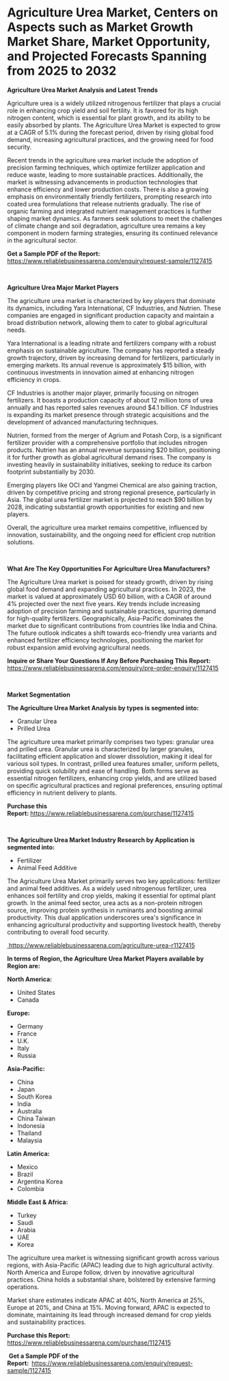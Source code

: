 <p><h1>Agriculture Urea Market, Centers on Aspects such as Market Growth Market Share, Market Opportunity, and Projected Forecasts Spanning from 2025 to 2032</h1></p><p><strong>Agriculture Urea Market Analysis and Latest Trends</strong></p>
<p><p>Agriculture urea is a widely utilized nitrogenous fertilizer that plays a crucial role in enhancing crop yield and soil fertility. It is favored for its high nitrogen content, which is essential for plant growth, and its ability to be easily absorbed by plants. The Agriculture Urea Market is expected to grow at a CAGR of 5.1% during the forecast period, driven by rising global food demand, increasing agricultural practices, and the growing need for food security.</p><p>Recent trends in the agriculture urea market include the adoption of precision farming techniques, which optimize fertilizer application and reduce waste, leading to more sustainable practices. Additionally, the market is witnessing advancements in production technologies that enhance efficiency and lower production costs. There is also a growing emphasis on environmentally friendly fertilizers, prompting research into coated urea formulations that release nutrients gradually. The rise of organic farming and integrated nutrient management practices is further shaping market dynamics. As farmers seek solutions to meet the challenges of climate change and soil degradation, agriculture urea remains a key component in modern farming strategies, ensuring its continued relevance in the agricultural sector.</p></p>
<p><strong>Get a Sample PDF of the Report:&nbsp;</strong> <a href="https://www.reliablebusinessarena.com/enquiry/request-sample/1127415?utm_campaign=3067&utm_medium=2&utm_source=Github&utm_content=ia&utm_term=17042025&utm_id=agriculture-urea">https://www.reliablebusinessarena.com/enquiry/request-sample/1127415</a></p>
<p>&nbsp;</p>
<p><strong>Agriculture Urea Major Market Players</strong></p>
<p><p>The agriculture urea market is characterized by key players that dominate its dynamics, including Yara International, CF Industries, and Nutrien. These companies are engaged in significant production capacity and maintain a broad distribution network, allowing them to cater to global agricultural needs.</p><p>Yara International is a leading nitrate and fertilizers company with a robust emphasis on sustainable agriculture. The company has reported a steady growth trajectory, driven by increasing demand for fertilizers, particularly in emerging markets. Its annual revenue is approximately $15 billion, with continuous investments in innovation aimed at enhancing nitrogen efficiency in crops.</p><p>CF Industries is another major player, primarily focusing on nitrogen fertilizers. It boasts a production capacity of about 12 million tons of urea annually and has reported sales revenues around $4.1 billion. CF Industries is expanding its market presence through strategic acquisitions and the development of advanced manufacturing techniques.</p><p>Nutrien, formed from the merger of Agrium and Potash Corp, is a significant fertilizer provider with a comprehensive portfolio that includes nitrogen products. Nutrien has an annual revenue surpassing $20 billion, positioning it for further growth as global agricultural demand rises. The company is investing heavily in sustainability initiatives, seeking to reduce its carbon footprint substantially by 2030.</p><p>Emerging players like OCI and Yangmei Chemical are also gaining traction, driven by competitive pricing and strong regional presence, particularly in Asia. The global urea fertilizer market is projected to reach $90 billion by 2028, indicating substantial growth opportunities for existing and new players.</p><p>Overall, the agriculture urea market remains competitive, influenced by innovation, sustainability, and the ongoing need for efficient crop nutrition solutions.</p></p>
<p>&nbsp;</p>
<p><strong>What Are The Key Opportunities For Agriculture Urea Manufacturers?</strong></p>
<p><p>The Agriculture Urea market is poised for steady growth, driven by rising global food demand and expanding agricultural practices. In 2023, the market is valued at approximately USD 60 billion, with a CAGR of around 4% projected over the next five years. Key trends include increasing adoption of precision farming and sustainable practices, spurring demand for high-quality fertilizers. Geographically, Asia-Pacific dominates the market due to significant contributions from countries like India and China. The future outlook indicates a shift towards eco-friendly urea variants and enhanced fertilizer efficiency technologies, positioning the market for robust expansion amid evolving agricultural needs.</p></p>
<p><strong>Inquire or Share Your Questions If Any Before Purchasing This Report:</strong> <a href="https://www.reliablebusinessarena.com/enquiry/pre-order-enquiry/1127415?utm_campaign=3067&utm_medium=2&utm_source=Github&utm_content=ia&utm_term=17042025&utm_id=agriculture-urea">https://www.reliablebusinessarena.com/enquiry/pre-order-enquiry/1127415</a></p>
<p>&nbsp;</p>
<p><strong>Market Segmentation</strong></p>
<p><strong>The Agriculture Urea Market Analysis by types is segmented into:</strong></p>
<p><ul><li>Granular Urea</li><li>Prilled Urea</li></ul></p>
<p><p>The agriculture urea market primarily comprises two types: granular urea and prilled urea. Granular urea is characterized by larger granules, facilitating efficient application and slower dissolution, making it ideal for various soil types. In contrast, prilled urea features smaller, uniform pellets, providing quick solubility and ease of handling. Both forms serve as essential nitrogen fertilizers, enhancing crop yields, and are utilized based on specific agricultural practices and regional preferences, ensuring optimal efficiency in nutrient delivery to plants.</p></p>
<p><strong>Purchase this Report:&nbsp;</strong><a href="https://www.reliablebusinessarena.com/purchase/1127415?utm_campaign=3067&utm_medium=2&utm_source=Github&utm_content=ia&utm_term=17042025&utm_id=agriculture-urea">https://www.reliablebusinessarena.com/purchase/1127415</a></p>
<p>&nbsp;</p>
<p><strong>The Agriculture Urea Market Industry Research by Application is segmented into:</strong></p>
<p><ul><li>Fertilizer</li><li>Animal Feed Additive</li></ul></p>
<p><p>The Agriculture Urea Market primarily serves two key applications: fertilizer and animal feed additives. As a widely used nitrogenous fertilizer, urea enhances soil fertility and crop yields, making it essential for optimal plant growth. In the animal feed sector, urea acts as a non-protein nitrogen source, improving protein synthesis in ruminants and boosting animal productivity. This dual application underscores urea's significance in enhancing agricultural productivity and supporting livestock health, thereby contributing to overall food security.</p></p>
<p><a href="https://www.reliablebusinessarena.com/agriculture-urea-r1127415?utm_campaign=3067&utm_medium=2&utm_source=Github&utm_content=ia&utm_term=17042025&utm_id=agriculture-urea">&nbsp;https://www.reliablebusinessarena.com/agriculture-urea-r1127415</a></p>
<p><strong>In terms of Region, the Agriculture Urea Market Players available by Region are:</strong></p>
<p>
    <p> <strong> North America: </strong>
        <ul>
            <li>United States</li>
            <li>Canada</li>
        </ul>
        </p> 
    <p> <strong> Europe: </strong>
        <ul>
            <li>Germany</li>
            <li>France</li>
            <li>U.K.</li>
            <li>Italy</li>
            <li>Russia</li>
        </ul>
        </p> 
    <p> <strong> Asia-Pacific: </strong>
        <ul>
            <li>China</li>
            <li>Japan</li>
            <li>South Korea</li>
            <li>India</li>
            <li>Australia</li>
            <li>China Taiwan</li>
            <li>Indonesia</li>
            <li>Thailand</li>
            <li>Malaysia</li>
        </ul>
        </p> 
    <p> <strong> Latin America: </strong>
        <ul>
            <li>Mexico</li>
            <li>Brazil</li>
            <li>Argentina Korea</li>
            <li>Colombia</li>
        </ul>
        </p> 
    <p> <strong> Middle East & Africa: </strong>
        <ul>
            <li>Turkey</li>
            <li>Saudi</li>
            <li>Arabia</li>
            <li>UAE</li>
            <li>Korea</li>
        </ul>
    </p>
    </p>
<p><p>The agriculture urea market is witnessing significant growth across various regions, with Asia-Pacific (APAC) leading due to high agricultural activity. North America and Europe follow, driven by innovative agricultural practices. China holds a substantial share, bolstered by extensive farming operations. </p><p>Market share estimates indicate APAC at 40%, North America at 25%, Europe at 20%, and China at 15%. Moving forward, APAC is expected to dominate, maintaining its lead through increased demand for crop yields and sustainability practices.</p></p>
<p><strong>Purchase this Report: </strong><a href="https://www.reliablebusinessarena.com/purchase/1127415?utm_campaign=3067&utm_medium=2&utm_source=Github&utm_content=ia&utm_term=17042025&utm_id=agriculture-urea">https://www.reliablebusinessarena.com/purchase/1127415</a></p>
<p>&nbsp;<strong>Get a Sample PDF of the Report:&nbsp;&nbsp;</strong><a href="https://www.reliablebusinessarena.com/enquiry/request-sample/1127415?utm_campaign=3067&utm_medium=2&utm_source=Github&utm_content=ia&utm_term=17042025&utm_id=agriculture-urea">https://www.reliablebusinessarena.com/enquiry/request-sample/1127415</a></p>
<p><strong></strong></p>
<p><p></p><p></p><p></p></p>